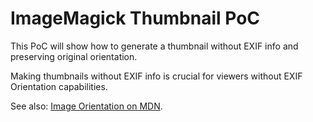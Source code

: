 # ImageMagick Thumbnail PoC

This PoC will show how to generate a thumbnail without EXIF info
and preserving original orientation.

Making thumbnails without EXIF info is crucial for viewers without EXIF Orientation capabilities.

See also: [Image Orientation on MDN](https://developer.mozilla.org/en-US/docs/Web/CSS/image-orientation#Browser_compatibility).
